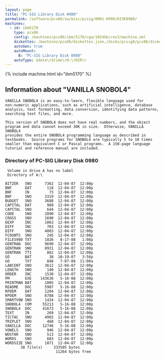 ```yaml
---
layout: page
title: "PC-SIG Library Disk #980"
permalink: /software/pcx86/sw/misc/pcsig/0001-0999/DISK0980/
machines:
  - id: ibm5170
    type: pcx86
    config: /machines/pcx86/ibm/5170/cga/1024kb/rev3/machine.xml
    diskettes: /machines/pcx86/diskettes.json,/disks/pcsig0/pcx86/diskettes.json
    autoGen: true
    autoMount:
      B: "PC-SIG Library Disk 0980"
    autoType: $date\r$time\rB:\rDIR\r
---
```


{% include machine.html id="ibm5170" %}

## Information about "VANILLA SNOBOL4"

    VANILLA SNOBOL4 is an easy-to-learn, flexible language used for
    non-numeric applications, such as artificial intelligence, database
    analysis, text formatting, data conversion, identifying data patterns,
    searching text files, and more.
    
    This version of SNOBOL4 does not have real numbers, and the object
    program and data cannot exceed 30K in size.  Otherwise, VANILLA SNOBOL4
    provides the entire SNOBOL4 programming language as described in
    textbooks.  Source programs for SNOBOL4 are typically 5 to 10 times
    smaller than equivalent C or Pascal programs.  A 150-page language
    tutorial and reference manual are included.

### Directory of PC-SIG Library Disk 0980

     Volume in drive A has no label
     Directory of A:\

    BITZER   SNO      7362  12-04-87  12:00p
    BNF      DAT       118  12-04-87  12:00p
    BNF      IN         73  12-04-87  12:00p
    BNF      SNO      3319  12-04-87  12:00p
    BUDGET   SNO      3688  12-04-87  12:00p
    CAPITAL  DAT       989  12-04-87  12:00p
    CAPITAL  SNO       644  12-04-87  12:00p
    CODE     SNO      2890  12-04-87  12:00p
    CROSS    SNO      1690  12-04-87  12:00p
    DEXP     INC      1063  12-04-87  12:00p
    DIFF     INC       703  12-04-87  12:00p
    DIFF     SNO      4003  12-04-87  12:00p
    FCOUNTS  SNO       245  12-04-87  12:00p
    FILES980 TXT      1826   8-17-88   1:08p
    GENTRAN  DOC      9690  12-04-87  12:00p
    GENTRAN  SNO      8931  12-04-87  12:00p
    GENTRAN  TTI       862  12-04-87  12:00p
    GO       BAT        38  10-19-87   3:56p
    GO       TXT       848   7-07-88  11:00a
    LABCENT  SNO      3612  12-04-87  12:00p
    LENGTH   SNO       140  12-04-87  12:00p
    ORDER    INC      1530  12-04-87  12:00p
    PM       EXE    143636   5-16-88  12:00p
    PRINTMAN BAT      1005  12-04-87  12:00p
    README   DOC      5987   5-16-88  12:00p
    RPOEM    DAT      1204  12-04-87  12:00p
    RPOEM    SNO      6788  12-04-87  12:00p
    SMARTVOW SNO      1434  12-04-87  12:00p
    SNOBOL4  COM     55213   5-16-88  12:00p
    SNOBOL4  DOC     41673   5-16-88  12:00p
    TEXT     IN        269  12-04-87  12:00p
    TICTAC   SNO      4965  12-04-87  12:00p
    TRIPLET  SNO       468  12-04-87  12:00p
    VANILLA  DOC     12746   5-16-88  12:00p
    VOWELS   SNO       946  12-04-87  12:00p
    WDSTAR   SNO       513  12-04-87  12:00p
    WORDS    SNO       603  12-04-87  12:00p
    WORDSIZE SNO      1871  12-04-87  12:00p
           38 file(s)     333585 bytes
                           11264 bytes free
